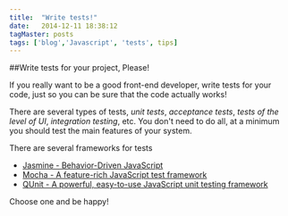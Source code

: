 ```yaml
---
title:  "Write tests!"
date:   2014-12-11 18:38:12
tagMaster: posts
tags: ['blog','Javascript', 'tests', tips]
---
```


##Write tests for your project, Please!

If you really want to be a good front-end developer, write tests for your code, just so you can be sure that the code actually works!

There are several types of tests, *unit tests*, *acceptance tests*, *tests of the level of UI*, *integration testing*, etc. You don't need to do all, at a minimum you should test the main features of your system.

There are several frameworks for tests

* [Jasmine - Behavior-Driven JavaScript](http://jasmine.github.io/)
* [Mocha - A feature-rich JavaScript test framework](http://mochajs.org/)
* [QUnit - A powerful, easy-to-use JavaScript unit testing framework](http://qunitjs.com/)

Choose one and be happy!
